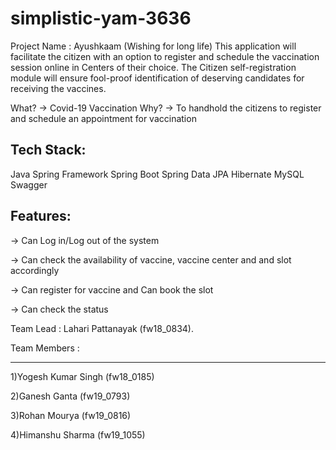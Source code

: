 # simplistic-yam-3636


Project Name : Ayushkaam (Wishing for long life)
This application will facilitate the citizen with an option to register and schedule the vaccination session 
online in Centers of their choice. The Citizen self-registration module will ensure fool-proof identification
of deserving candidates for receiving the vaccines.

What? -> Covid-19 Vaccination 
Why? -> To handhold the citizens to register and schedule an appointment for vaccination 

Tech Stack:
-----------
Java
Spring Framework
Spring Boot
Spring Data JPA
Hibernate
MySQL
Swagger

Features:
--------
-> Can Log in/Log out of the system

-> Can check the availability of vaccine, vaccine center and and slot accordingly

-> Can register for vaccine and Can book the slot

-> Can check the status

Team Lead : Lahari Pattanayak (fw18_0834).

Team Members :
***********

 1)Yogesh Kumar Singh (fw18_0185)

 2)Ganesh Ganta (fw19_0793)

 3)Rohan Mourya (fw19_0816)

 4)Himanshu Sharma  (fw19_1055)
